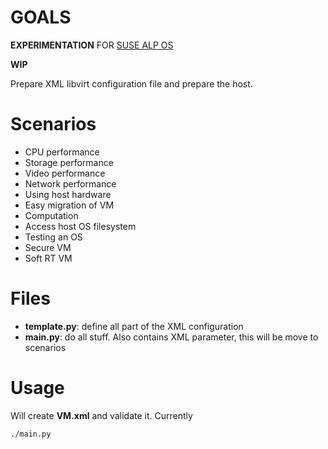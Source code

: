 # GOALS

**EXPERIMENTATION** FOR [SUSE ALP OS](https://documentation.suse.com/alp/all/)

**WIP**

Prepare XML libvirt configuration file and prepare the host.

# Scenarios

* CPU performance
* Storage performance
* Video performance
* Network performance
* Using host hardware
* Easy migration of VM
* Computation
* Access host OS filesystem
* Testing an OS
* Secure VM
* Soft RT VM

# Files

* **template.py**: define all part of the XML configuration
* **main.py**: do all stuff. Also contains XML parameter, this will be move to scenarios

# Usage

Will create **VM.xml** and validate it. Currently 

```chmod 755 main.py
./main.py
```
